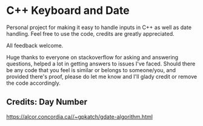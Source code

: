 # C++ Keyboard and Date

Personal project for making it easy to handle inputs in C++ as well as date handling.
Feel free to use the code, credits are greatly appreciated.

All feedback welcome.

Huge thanks to everyone on stackoverflow for asking and answering questions, helped a lot in getting answers to issues I've faced.
Should there be any code that you feel is similar or belongs to someone/you, and provided there's proof,
please do let me know and I'll glady credit or remove the code accordingly.

Credits:
Day Number
----------
https://alcor.concordia.ca//~gpkatch/gdate-algorithm.html
